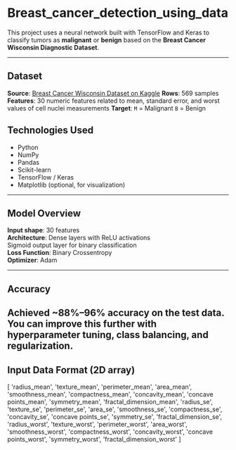 # Breast_cancer_detection_using_data

This project uses a neural network built with TensorFlow and Keras to classify tumors as **malignant** or **benign** based on the **Breast Cancer Wisconsin Diagnostic Dataset**.

---

##  Dataset

 **Source**: [Breast Cancer Wisconsin Dataset on Kaggle](https://www.kaggle.com/datasets/uciml/breast-cancer-wisconsin-data)
 **Rows**: 569 samples
 **Features**: 30 numeric features related to mean, standard error, and worst values of cell nuclei measurements
 **Target**:
  `M` = Malignant
  `B` = Benign


##  Technologies Used

- Python  
- NumPy  
- Pandas  
- Scikit-learn  
- TensorFlow / Keras  
- Matplotlib (optional, for visualization)

---

##  Model Overview

 **Input shape**: 30 features  
 **Architecture**:
 Dense layers with ReLU activations  
 Sigmoid output layer for binary classification  
 **Loss Function**: Binary Crossentropy  
 **Optimizer**: Adam

---

##  Accuracy
 Achieved **~88%–96% accuracy** on the test data.  
 You can improve this further with hyperparameter tuning, class balancing, and regularization.
---

## Input Data Format (2D array)
[
 'radius_mean', 'texture_mean', 'perimeter_mean', 'area_mean',
 'smoothness_mean', 'compactness_mean', 'concavity_mean',
 'concave points_mean', 'symmetry_mean', 'fractal_dimension_mean',
 'radius_se', 'texture_se', 'perimeter_se', 'area_se', 'smoothness_se',
 'compactness_se', 'concavity_se', 'concave points_se', 'symmetry_se',
 'fractal_dimension_se', 'radius_worst', 'texture_worst',
 'perimeter_worst', 'area_worst', 'smoothness_worst',
 'compactness_worst', 'concavity_worst', 'concave points_worst',
 'symmetry_worst', 'fractal_dimension_worst'
]



